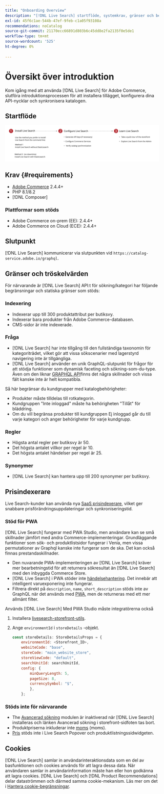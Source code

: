 ```yaml
---
title: "Onboarding Overview"
description: "[!DNL Live Search] startflöde, systemkrav, gränser och begränsningar"
exl-id: 45f6c1ae-544b-47ef-9feb-c1a05f93108a
recommendations: noCatalog
source-git-commit: 21170ecc66891d803b6c45dd8e2fa2135f0e5de1
workflow-type: tm+mt
source-wordcount: '525'
ht-degree: 0%

---
```


# Översikt över introduktion

Kom igång med att använda [!DNL Live Search] för Adobe Commerce, slutföra introduktionsprocessen för att installera tillägget, konfigurera dina API-nycklar och synkronisera katalogen.

## Startflöde

![[!DNL Live Search] introduktionsdiagram](assets/onboarding-flow.svg)

## Krav {#requirements}

* [Adobe Commerce](https://business.adobe.com/products/magento/magento-commerce.html) 2.4.4+
* PHP 8.1/8.2
* [!DNL Composer]

### Plattformar som stöds

* Adobe Commerce on-prem (EE): 2.4.4+
* Adobe Commerce on Cloud (ECE): 2.4.4+

## Slutpunkt

[!DNL Live Search] kommunicerar via slutpunkten vid `https://catalog-service.adobe.io/graphql`.

## Gränser och tröskelvärden

För närvarande är [!DNL Live Search] API:t för sökning/kategori har följande begränsningar och statiska gränser som stöds:

### Indexering

* Indexerar upp till 300 produktattribut per butiksvy.
* Indexerar bara produkter från Adobe Commerce-databasen.
* CMS-sidor är inte indexerade.

### Fråga

* [!DNL Live Search] har inte tillgång till den fullständiga taxonomin för kategoriträdet, vilket gör att vissa sökscenarier med lagerstyrd navigering inte är tillgängliga.
* [!DNL Live Search] använder en unik GraphQL-slutpunkt för frågor för att stödja funktioner som dynamisk faceting och sökning-som-du-type. Även om den liknar [GRAPHQL API](https://developer.adobe.com/commerce/webapi/graphql/)finns det några skillnader och vissa fält kanske inte är helt kompatibla.

Så här begränsar du kundgrupper med katalogbehörigheter:

* Produkter måste tilldelas till rotkategorin.
* Kundgruppen &quot;Inte inloggad&quot; måste ha behörigheten &quot;Tillåt&quot; för bläddring.
* Om du vill begränsa produkter till kundgruppen Ej inloggad går du till varje kategori och anger behörigheter för varje kundgrupp.

### Regler

* Högsta antal regler per butiksvy är 50.
* Det högsta antalet villkor per regel är 10.
* Det högsta antalet händelser per regel är 25.

### Synonymer

* [!DNL Live Search] kan hantera upp till 200 synonymer per butiksvy.

## Prisindexerare

Live Search-kunder kan använda nya [SaaS prisindexerare](../price-index/index.md), vilket ger snabbare prisförändringsuppdateringar och synkroniseringstid.

### Stöd för PWA

[!DNL Live Search] fungerar med PWA Studio, men användare kan se små skillnader jämfört med andra Commerce-implementeringar. Grundläggande funktioner som sök- och produktlistsidor fungerar i Venia, men vissa permutationer av Graphql kanske inte fungerar som de ska. Det kan också finnas prestandaskillnader.

* Den nuvarande PWA-implementeringen av [!DNL Live Search] kräver mer bearbetningstid för att returnera sökresultat än [!DNL Live Search] med den inbyggda Commerce Store.
* [!DNL Live Search] i PWA stöder inte [händelsehantering](https://developer.adobe.com/commerce/services/shared-services/storefront-events/sdk/). Det innebär att intelligent varuexponering inte fungerar.
* Filtrera direkt på `description`, `name`, `short_description` stöds inte av GraphQL när det används med [PWA](https://developer.adobe.com/commerce/pwa-studio/), men de returneras med ett mer allmänt filter.

Används [!DNL Live Search] Med PWA Studio måste integratörerna också

1. Installera [livesearch-storefront-utils](https://www.npmjs.com/package/@magento/ds-livesearch-storefront-utils).
1. Ange `environmentId` i `storeDetails` -objekt.

   ```javascript
   const storeDetails: StoreDetailsProps = {
       environmentId: <Storefront_ID>,
       websiteCode: "base",
       storeCode: "main_website_store",
       storeViewCode: "default",
       searchUnitId: searchUnitId,
       config: {
           minQueryLength: 5,
           pageSize: 8,
           currencySymbol: "$",
           },
       };
   ```

### Stöds inte för närvarande

* The [Avancerad sökning](https://experienceleague.adobe.com/docs/commerce-admin/catalog/catalog/search/search.html#advanced-search) modulen är inaktiverad när [!DNL Live Search] installeras och länken Avancerad sökning i storefront-sidfoten tas bort.
* Produktpriserna inkluderar inte [moms](https://experienceleague.adobe.com/docs/commerce-admin/stores-sales/site-store/taxes/vat.html) (moms).
* [Pris](https://experienceleague.adobe.com/docs/commerce-admin/catalog/products/pricing/product-price-tier.html) stöds inte i Live Search Popover och produktlistningssidwidgeten.

## Cookies

[!DNL Live Search] samlar in användarinteraktionsdata som en del av basfunktionen och cookies används för att lagra dessa data. När användaren samlar in användarinformation måste han eller hon godkänna att lagra cookies. [!DNL Live Search] och [!DNL Product Recommendations] delar dataströmmen och därmed samma cookie-mekanism. Läs mer om det i [Hantera cookie-begränsningar](https://experienceleague.adobe.com/docs/commerce-merchant-services/product-recommendations/developer/setting-cookie.html).
